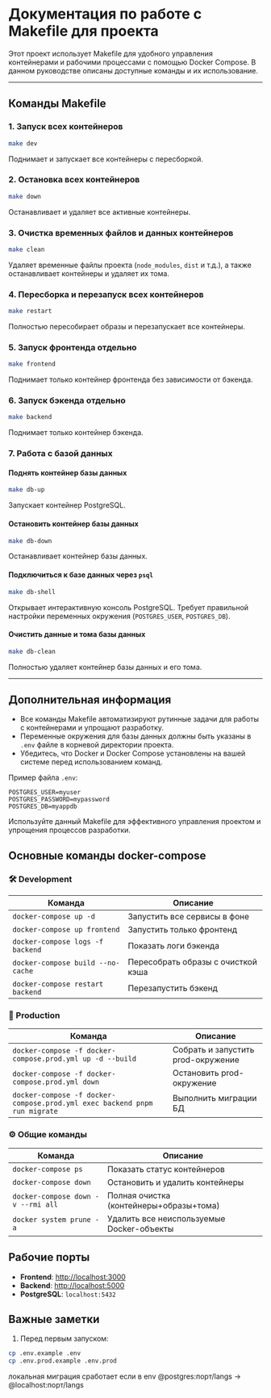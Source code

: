 
# Документация по работе с Makefile для проекта

Этот проект использует Makefile для удобного управления контейнерами и рабочими процессами с помощью Docker Compose. В данном руководстве описаны доступные команды и их использование.

---

## **Команды Makefile**

### **1. Запуск всех контейнеров**
```bash
make dev
```
Поднимает и запускает все контейнеры с пересборкой.

### **2. Остановка всех контейнеров**
```bash
make down
```
Останавливает и удаляет все активные контейнеры.

### **3. Очистка временных файлов и данных контейнеров**
```bash
make clean
```
Удаляет временные файлы проекта (`node_modules`, `dist` и т.д.), а также останавливает контейнеры и удаляет их тома.

### **4. Пересборка и перезапуск всех контейнеров**
```bash
make restart
```
Полностью пересобирает образы и перезапускает все контейнеры.

### **5. Запуск фронтенда отдельно**
```bash
make frontend
```
Поднимает только контейнер фронтенда без зависимости от бэкенда.

### **6. Запуск бэкенда отдельно**
```bash
make backend
```
Поднимает только контейнер бэкенда.

### **7. Работа с базой данных**

#### Поднять контейнер базы данных
```bash
make db-up
```
Запускает контейнер PostgreSQL.

#### Остановить контейнер базы данных
```bash
make db-down
```
Останавливает контейнер базы данных.

#### Подключиться к базе данных через `psql`
```bash
make db-shell
```
Открывает интерактивную консоль PostgreSQL. Требует правильной настройки переменных окружения (`POSTGRES_USER`, `POSTGRES_DB`).

#### Очистить данные и тома базы данных
```bash
make db-clean
```
Полностью удаляет контейнер базы данных и его тома.

---

## **Дополнительная информация**

- Все команды Makefile автоматизируют рутинные задачи для работы с контейнерами и упрощают разработку.
- Переменные окружения для базы данных должны быть указаны в `.env` файле в корневой директории проекта.
- Убедитесь, что Docker и Docker Compose установлены на вашей системе перед использованием команд.

Пример файла `.env`:
```env
POSTGRES_USER=myuser
POSTGRES_PASSWORD=mypassword
POSTGRES_DB=myappdb
```

Используйте данный Makefile для эффективного управления проектом и упрощения процессов разработки.


## Основные команды docker-compose

### 🛠 Development
| Команда | Описание |
|---------|-----------|
| `docker-compose up -d` | Запустить все сервисы в фоне |
| `docker-compose up frontend` | Запустить только фронтенд |
| `docker-compose logs -f backend` | Показать логи бэкенда |
| `docker-compose build --no-cache` | Пересобрать образы с очисткой кэша |
| `docker-compose restart backend` | Перезапустить бэкенд |

### 🚀 Production
| Команда | Описание |
|---------|-----------|
| `docker-compose -f docker-compose.prod.yml up -d --build` | Собрать и запустить prod-окружение |
| `docker-compose -f docker-compose.prod.yml down` | Остановить prod-окружение |
| `docker-compose -f docker-compose.prod.yml exec backend pnpm run migrate` | Выполнить миграции БД |

### ⚙ Общие команды
| Команда | Описание |
|---------|-----------|
| `docker-compose ps` | Показать статус контейнеров |
| `docker-compose down` | Остановить и удалить контейнеры |
| `docker-compose down -v --rmi all` | Полная очистка (контейнеры+образы+тома) |
| `docker system prune -a` | Удалить все неиспользуемые Docker-объекты |

## Рабочие порты
- **Frontend**: [http://localhost:3000](http://localhost:3000)
- **Backend**: [http://localhost:5000](http://localhost:5000)
- **PostgreSQL**: `localhost:5432`

## Важные заметки
1. Перед первым запуском:
```bash
cp .env.example .env
cp .env.prod.example .env.prod
```
локальная миграция сработает если в env @postgres:порт/langs -> @localhost:порт/langs